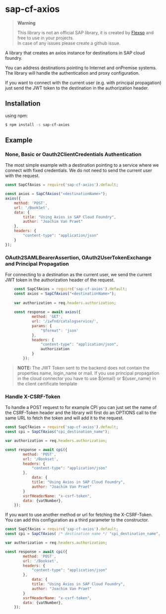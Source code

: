 # sap-cf-axios

> **Warning**
> 
> This library is not an official SAP library, it is created by [Flexso](https://flexso.com) and free to use in your projects.\
> In case of any issues please create a github issue.

A library that creates an axios instance for destinations in SAP cloud foundry.

You can address destinations pointing to Internet and onPremise systems. The library will handle the authentication and proxy configuration. 

If you want to connect with the current user (e.g. with principal propagation) just send the JWT token to the destination in the authorization header.


## Installation
using npm:

```bash
$ npm install -s sap-cf-axios
```

## Example

### None, Basic or Oauth2ClientCredentials Authentication
The most simple example with a destination pointing to a service where we connect with fixed credentials.
We do not need to send the current user with the request.

```js    
const SapCfAxios = require('sap-cf-axios').default;

const axios = SapCfAxios("<destinationName>");
axios({
    method: 'POST',
    url: '/BookSet',
    data: {
        title: "Using Axios in SAP Cloud Foundry",
        author: "Joachim Van Praet"
    },
    headers: {
        "content-type": "application/json"
    }
});
```

### OAuth2SAMLBearerAssertion, OAuth2UserTokenExchange and Principal Propagation

For connecting to a destination as the current user, we send the current JWT token in the authorization header of the request.
```js
    const SapCfAxios = require('sap-cf-axios').default;
    const axios = SapCfAxios("<destinationName>");
    
    var authorization = req.headers.authorization;
    
    const response = await axios({
            method: 'GET',
            url: '/iwfnd/catalogservice/',
            params: {
                "$format": 'json'
            },
            headers: {
                "content-type": "application/json",
                authorization 
            }
        });
```
> **NOTE:** The JWT Token sent to the backend does not contain the properties name, login_name or mail. If you use principal propagation in the cloud connector you have to use ${email} or ${user_name} in the client certificate template 

### Handle X-CSRF-Token
To handle a POST request to for example CPI you can just set the name of the CSRF-Token header and the library will first do an OPTIONS call to the same URL to fetch the token and will add it to the request.
```js
const SapCfAxios = require('sap-cf-axios').default;
const cpi = SapCfAxios("cpi_destination_name");

var authorization = req.headers.authorization;

const response = await cpi({
        method: 'POST',
        url: '/Bookset',
        headers: {
            "content-type": "application/json"
        },
            data: {
            title: "Using Axios in SAP Cloud Foundry",
            author: "Joachim Van Praet"
        }
        xsrfHeaderName: "x-csrf-token",
        data: {vatNumber},
    });
```

If you want to use another method or url for fetching the X-CSRF-Token.
You can add this configuration as a third parameter to the constructor.
```js
const SapCfAxios = require('sap-cf-axios').default;
const cpi = SapCfAxios( /* destination name */ "cpi_destination_name", /* axios default config */ null, /* xsrfConfig */ {method: 'get', url:'/'});

var authorization = req.headers.authorization;

const response = await cpi({
        method: 'POST',
        url: '/Bookset',
        headers: {
            "content-type": "application/json"
        },
            data: {
            title: "Using Axios in SAP Cloud Foundry",
            author: "Joachim Van Praet"
        }
        xsrfHeaderName: "x-csrf-token",
        data: {vatNumber},
    });
```


